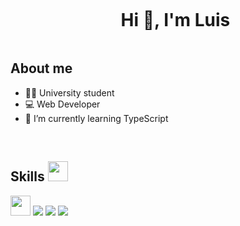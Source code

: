 <div id="user-content-toc">
  <ul align="center">
    <summary><h1 style="display: inline-block">Hi 👋, I'm Luis</h1></summary>
  </ul>
</div>

<!-- About me -->

## About me

- 👨‍🎓 University student 
- 💻 Web Developer
- 📖 I’m currently learning TypeScript
<br>

<!-- Tech Skills -->

<h2> Skills <img src = "https://media2.giphy.com/media/QssGEmpkyEOhBCb7e1/giphy.gif?cid=ecf05e47a0n3gi1bfqntqmob8g9aid1oyj2wr3ds3mg700bl&rid=giphy.gif" width = 32px> </h2>

<a><img width='32px' src="https://cdn.jsdelivr.net/gh/devicons/devicon@latest/icons/angular/angular-original-wordmark.svg"/></a>
<a><img src="https://cdn.jsdelivr.net/gh/devicons/devicon@latest/icons/angular/angular-original-wordmark.svg"/></a>
<a><img src="https://cdn.jsdelivr.net/gh/devicons/devicon@latest/icons/angular/angular-original-wordmark.svg"/></a>
<a><img src="https://cdn.jsdelivr.net/gh/devicons/devicon@latest/icons/angular/angular-original-wordmark.svg"/></a>
          

